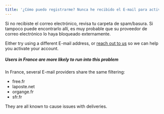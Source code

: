```yaml
---
title: '¿Cómo puedo registrarme? Nunca he recibido el E-mail para activar mi cuenta!'
---
```


Si no recibiste el correo electrónico, revisa tu carpeta de spam/basura. Si tampoco puede encontrarlo allí, es muy probable que su proveedor de correo electrónico lo haya bloqueado externamente.

Either try using a different E-mail address, or [reach out to us](https://discord.freesewing.org/) so we can help you activate your account.

<Note>

##### Users in France are more likely to run into this problem

In France, several E-mail providers share the same filtering:

- free.fr
- laposte.net
- organge.fr
- sfr.fr

They are all known to cause issues with deliveries.

</Note>

